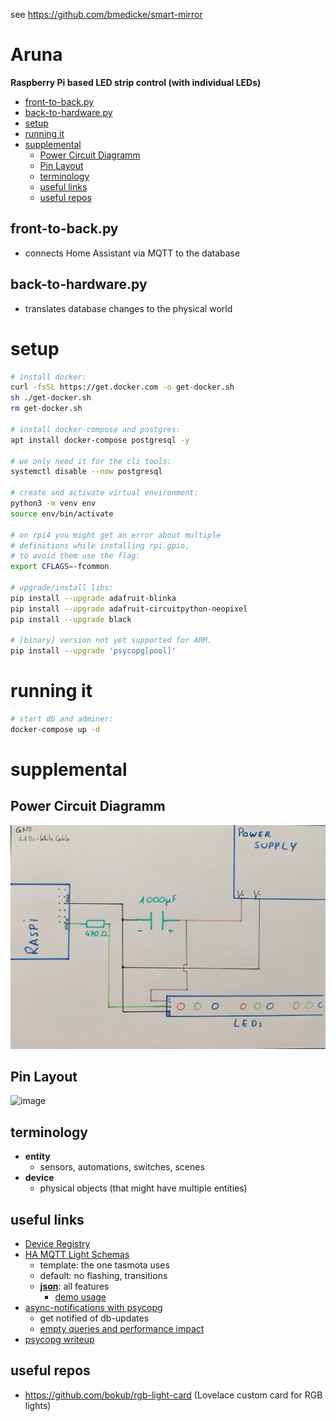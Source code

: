 see https://github.com/bmedicke/smart-mirror

# Aruna

**Raspberry Pi based LED strip control (with individual LEDs)**

<!-- vim-markdown-toc GFM -->

  * [front-to-back.py](#front-to-backpy)
  * [back-to-hardware.py](#back-to-hardwarepy)
* [setup](#setup)
* [running it](#running-it)
* [supplemental](#supplemental)
  * [Power Circuit Diagramm](#power-circuit-diagramm)
  * [Pin Layout](#pin-layout)
  * [terminology](#terminology)
  * [useful links](#useful-links)
  * [useful repos](#useful-repos)

<!-- vim-markdown-toc -->

## front-to-back.py

* connects Home Assistant via MQTT to the database

## back-to-hardware.py

* translates database changes to the physical world

# setup

```sh
# install docker:
curl -fsSL https://get.docker.com -o get-docker.sh
sh ./get-docker.sh
rm get-docker.sh

# install docker-compose and postgres:
apt install docker-compose postgresql -y

# we only need it for the cli tools:
systemctl disable --now postgresql

# create and activate virtual environment:
python3 -m venv env
source env/bin/activate

# on rpi4 you might get an error about multiple
# definitions while installing rpi.gpio,
# to avoid them use the flag:
export CFLAGS=-fcommon

# upgrade/install libs:
pip install --upgrade adafruit-blinka
pip install --upgrade adafruit-circuitpython-neopixel
pip install --upgrade black

# [binary] version not yet supported for ARM.
pip install --upgrade 'psycopg[pool]'
```

# running it

```sh
# start db and adminer:
docker-compose up -d
```

# supplemental

## Power Circuit Diagramm

<img src="media/circuit_diagram_LEDs_power.jpg"></img>

## Pin Layout

![image](https://user-images.githubusercontent.com/173962/143683906-a541242c-3bcc-4d4a-ab91-dc928b944fee.png)

## terminology

* **entity**
	* sensors, automations, switches, scenes
* **device**
	* physical objects (that might have multiple entities)

## useful links

* [Device Registry](https://developers.home-assistant.io/docs/device_registry_index/)
* [HA MQTT Light Schemas](https://www.home-assistant.io/integrations/light.mqtt/)
	* template: the one tasmota uses
	* default: no flashing, transitions
	* **[json](https://www.home-assistant.io/integrations/light.mqtt/#json-schema)**: all features
		* [demo usage](https://community.home-assistant.io/t/mqtt-add-on-works-but-no-discovery/241680)
* [async-notifications with psycopg](https://www.psycopg.org/docs/advanced.html#asynchronous-notifications)
	* get notified of db-updates
	* [empty queries and performance impact](https://stackoverflow.com/questions/21117431/how-to-receive-automatic-notifications-about-changes-in-tables)
* [psycopg writeup](https://github.com/bmedicke/python-notes/blob/main/markdown/psycopg.md)

## useful repos

* https://github.com/bokub/rgb-light-card (Lovelace custom card for RGB lights)
